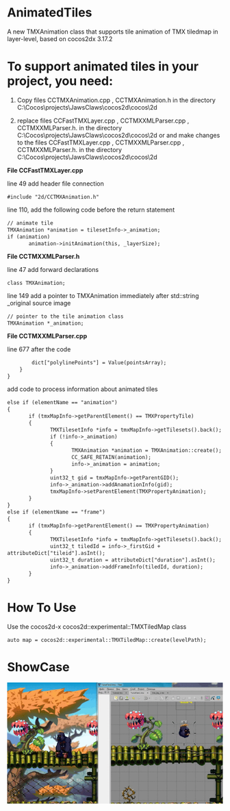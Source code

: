 # AnimatedTiles
A new TMXAnimation class that supports tile animation of TMX tiledmap in layer-level, based on cocos2dx 3.17.2

# To support animated tiles in your project, you need:
1. Copy files CCTMXAnimation.cpp , CCTMXAnimation.h
in the directory C:\Cocos\projects\JawsClaws\cocos2d\cocos\2d

2. replace files CCFastTMXLayer.cpp , CCTMXXMLParser.cpp , CCTMXXMLParser.h.
in the directory C:\Cocos\projects\JawsClaws\cocos2d\cocos\2d
or
and make changes to the files CCFastTMXLayer.cpp , CCTMXXMLParser.cpp , CCTMXXMLParser.h.
in the directory C:\Cocos\projects\JawsClaws\cocos2d\cocos\2d


**File CCFastTMXLayer.cpp**

line 49 add header file connection
```
#include "2d/CCTMXAnimation.h"
```
line 110, add the following code before the return statement
```
// animate tile
TMXAnimation *animation = tilesetInfo->_animation;
if (animation)
       animation->initAnimation(this, _layerSize);
```

**File CCTMXXMLParser.h**

line 47 add forward declarations
```
class TMXAnimation;
```
line 149 add a pointer to TMXAnimation immediately after std::string _original source image

```
// pointer to the tile animation class
TMXAnimation *_animation;
```
**File CCTMXXMLParser.cpp**

line 677 after the code
```
        dict["polylinePoints"] = Value(pointsArray);
    }
}
```
add code to process information about animated tiles
```
else if (elementName == "animation")
{
       if (tmxMapInfo->getParentElement() == TMXPropertyTile)
       {
              TMXTilesetInfo *info = tmxMapInfo->getTilesets().back();
              if (!info->_animation)
              {
                     TMXAnimation *animation = TMXAnimation::create();
                     CC_SAFE_RETAIN(animation);
                     info->_animation = animation;
              }
              uint32_t gid = tmxMapInfo->getParentGID();
              info->_animation->addAnamationInfo(gid);
              tmxMapInfo->setParentElement(TMXPropertyAnimation);
       }
}
else if (elementName == "frame")
{
       if (tmxMapInfo->getParentElement() == TMXPropertyAnimation)
       {
              TMXTilesetInfo *info = tmxMapInfo->getTilesets().back();
              uint32_t tiledId = info->_firstGid + attributeDict["tileid"].asInt();
              uint32_t duration = attributeDict["duration"].asInt();
              info->_animation->addFrameInfo(tiledId, duration);
       }
}
```

# How To Use
Use the cocos2d-x cocos2d::experimental::TMXTiledMap class
```
auto map = cocos2d::experimental::TMXTiledMap::create(levelPath);
```

# ShowCase
![This is an image](showcase.gif)
